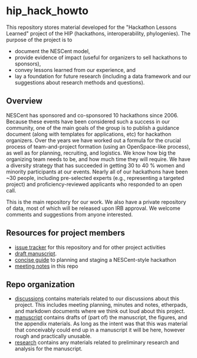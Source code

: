# hip_hack_howto

This repository stores material developed for the "Hackathon Lessons Learned" project of 
the HIP (hackathons, interoperability, phylogenies).  The purpose of the project is to
* document the NESCent model,
* provide evidence of impact (useful for organizers to sell hackathons to sponsors),
* convey lessons learned from our experience, and
* lay a foundation for future research (including a data framework and our suggestions about research methods and questions).

## Overview 

NESCent has sponsored and co-sponsored 10 hackathons since 2006.  Because these events 
have been considered such a success in our community, one of the main goals of the group 
is to publish a guidance document (along with templates for applications, etc) for 
hackathon organizers.  Over the years we have worked out a formula for the crucial process 
of team-and-project formation (using an OpenSpace-like process), as well as for planning, 
recruiting, and logistics.  We know how big the organizing team needs to be, and how much 
time they will require.  We have a diversity strategy that has succeeded in getting 30 to 
40 % women and minority participants at our events.  Nearly all of our hackathons have 
been ~30 people, including pre-selected experts (e.g., representing a targeted project) 
and proficiency-reviewed applicants who responded to an open call.  
 
This is the main repository for our work. We also have a private repository of data, most 
of which will be released upon IRB approval. We welcome comments and suggestions from 
anyone interested.  

## Resources for project members

* [issue tracker](https://waffle.io/arlin/hip_hack_howto) for this repository and for other project activities
* [draft manuscript](https://docs.google.com/document/d/18kNROccM7ShyhJ6ncsBWLIi73tVjkXsCcYdR_pF6S04/edit#heading=h.h1aawnmoquu1). 
* [concise guide](appendix_materials/concise_guide_to_NESCent_hackathon.tex) to planning and staging a NESCent-style hackathon
* [meeting notes](discussions/meeting_notes.md) in this repo

## Repo organization

* [discussions](discussions/) contains materials related to our discussions about this 
  project. This includes meeting planning, minutes and notes, etherpads, and markdown 
  documents where we think out loud about this project.
* [manuscript](manuscript/) contains drafts of (part of) the manuscript, the figures, and
  the appendix materials. As long as the intent was that this was material that conceivably
  could end up in a manuscript it will be here, however rough and practically unusable.
* [research](research/) contains any materials related to preliminary research and analysis
  for the manuscript.
